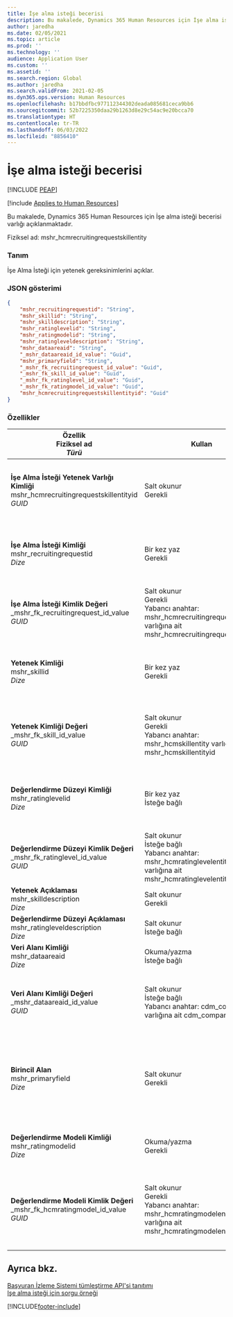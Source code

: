 ```yaml
---
title: İşe alma isteği becerisi
description: Bu makalede, Dynamics 365 Human Resources için İşe alma isteği becerisi varlığı açıklanmaktadır.
author: jaredha
ms.date: 02/05/2021
ms.topic: article
ms.prod: ''
ms.technology: ''
audience: Application User
ms.custom: ''
ms.assetid: ''
ms.search.region: Global
ms.author: jaredha
ms.search.validFrom: 2021-02-05
ms.dyn365.ops.version: Human Resources
ms.openlocfilehash: b17bbdfbc977112344302deada085681ceca9bb6
ms.sourcegitcommit: 52b7225350daa29b1263d8e29c54ac9e20bcca70
ms.translationtype: HT
ms.contentlocale: tr-TR
ms.lasthandoff: 06/03/2022
ms.locfileid: "8856410"
---
```

# <a name="recruiting-request-skill"></a>İşe alma isteği becerisi


[!INCLUDE [PEAP](../includes/peap-1.md)]

[!include [Applies to Human Resources](../includes/applies-to-hr.md)]

Bu makalede, Dynamics 365 Human Resources için İşe alma isteği becerisi varlığı açıklanmaktadır.

Fiziksel ad: mshr_hcmrecruitingrequestskillentity

### <a name="description"></a>Tanım

İşe Alma İsteği için yetenek gereksinimlerini açıklar.

### <a name="json-representation"></a>JSON gösterimi

```json
{
    "mshr_recruitingrequestid": "String",
    "mshr_skillid": "String",
    "mshr_skilldescription": "String",
    "mshr_ratinglevelid": "String",
    "mshr_ratingmodelid": "String",
    "mshr_ratingleveldescription": "String",
    "mshr_dataareaid": "String",
    "_mshr_dataareaid_id_value": "Guid",
    "mshr_primaryfield": "String",
    "_mshr_fk_recruitingrequest_id_value": "Guid",
    "_mshr_fk_skill_id_value": "Guid",
    "_mshr_fk_ratinglevel_id_value": "Guid",
    "_mshr_fk_ratingmodel_id_value": "Guid",
    "mshr_hcmrecruitingrequestskillentityid": "Guid"
}
```

### <a name="properties"></a>Özellikler

| Özellik<br>**Fiziksel ad**<br>**_Türü_** | Kullan | Tanım |
| --- | --- | --- |
| **İşe Alma İsteği Yetenek Varlığı Kimliği**<br>mshr_hcmrecruitingrequestskillentityid<br>*GUID* | Salt okunur<br>Gerekli | **İşe Alma İsteği Yetenek** kaydı için sistem tarafından oluşturulan benzersiz tanımlayıcı. |
| **İşe Alma İsteği Kimliği**<br>mshr_recruitingrequestid<br>*Dize* | Bir kez yaz<br>Gerekli | İlişkili işe alma isteğinin kullanıcı tarafından okunabilir benzersiz tanımlayıcısı. |
| **İşe Alma İsteği Kimlik Değeri**<br>_mshr_fk_recruitingrequest_id_value<br>*GUID* | Salt okunur<br>Gerekli<br> Yabancı anahtar: mshr_hcmrecruitingrequestentity varlığına ait mshr_hcmrecruitingrequestentityid | İlişkili işe alma isteğinin sistem tarafından oluşturulan benzersiz tanımlayıcısı. |
| **Yetenek Kimliği**<br>mshr_skillid<br>*Dize*<br> | Bir kez yaz<br>Gerekli | Gerekli yeteneğin kullanıcı tarafından okunabilir benzersiz tanımlayıcısı. |
| **Yetenek Kimliği Değeri**<br>_mshr_fk_skill_id_value<br>*GUID* | Salt okunur<br>Gerekli<br>Yabancı anahtar: mshr_hcmskillentity varlığına ait mshr_hcmskillentityid | Gerekli yeteneğin sistem tarafından oluşturulan benzersiz tanımlayıcısı. |
| **Değerlendirme Düzeyi Kimliği**<br>mshr_ratinglevelid<br>*Dize* | Bir kez yaz<br>İsteğe bağlı | Yeteneğe atanan değerlendirme modelini temel alarak iş için seçilen gerekli yetenek düzeyi değeri. |
| **Değerlendirme Düzeyi Kimlik Değeri**<br>_mshr_fk_ratinglevel_id_value<br>*GUID* | Salt okunur<br>İsteğe bağlı<br>Yabancı anahtar: mshr_hcmratinglevelentity varlığına ait mshr_hcmratinglevelentityid | Düzey için sistem tarafından oluşturulan benzersiz tanımlayıcı. |
| **Yetenek Açıklaması**<br>mshr_skilldescription<br>*Dize* | Salt okunur<br>Gerekli | Yetenek tanımı. |
| **Değerlendirme Düzeyi Açıklaması**<br>mshr_ratingleveldescription<br>*Dize* | Salt okunur<br>İsteğe bağlı | Seçilen yetenek düzeyinin açıklaması. |
| **Veri Alanı Kimliği**<br>mshr_dataareaid<br>*Dize* | Okuma/yazma<br>İsteğe bağlı | Tüzel kişiliği (şirket) belirtir. |
| **Veri Alanı Kimliği Değeri**<br>_mshr_dataareaid_id_value<br>*GUID* | Salt okunur<br>İsteğe bağlı<br>Yabancı anahtar: cdm_company varlığına ait cdm_companyid | Tüzel kişiliği (şirket) tanımlaması için sistem tarafından oluşturulan GUID değeri. |
| **Birincil Alan**<br>mshr_primaryfield<br>*Dize* | Salt okunur<br>Gerekli | Kaydı benzersiz olarak tanımlamak için başka bir yöntem olarak İşe Alma İsteği değerinin ve Yetenek Kimliğinin birleştirilmesi. |
| **Değerlendirme Modeli Kimliği**<br>mshr_ratingmodelid<br>*Dize* | Okuma/yazma<br>Gerekli | Yeteneği derecelendirmek için kullanılan değerlendirme modeli. |
| **Değerlendirme Modeli Kimlik Değeri**<br>_mshr_fk_hcmratingmodel_id_value<br>*GUID* | Salt okunur<br>Gerekli<br>Yabancı anahtar: mshr_hcmratingmodelentity varlığına ait mshr_hcmratingmodelentityid | Yeteneği derecelendirmek için kullanılan değerlendirme modelinin sistem tarafından oluşturulan benzersiz tanımlayıcısı. |

## <a name="see-also"></a>Ayrıca bkz.

[Başvuran İzleme Sistemi tümleştirme API'si tanıtımı](hr-admin-integration-ats-api-introduction.md)<br>
[Işe alma isteği için sorgu örneği](hr-admin-integration-ats-api-recruiting-request-example-query.md)


[!INCLUDE[footer-include](../includes/footer-banner.md)]
